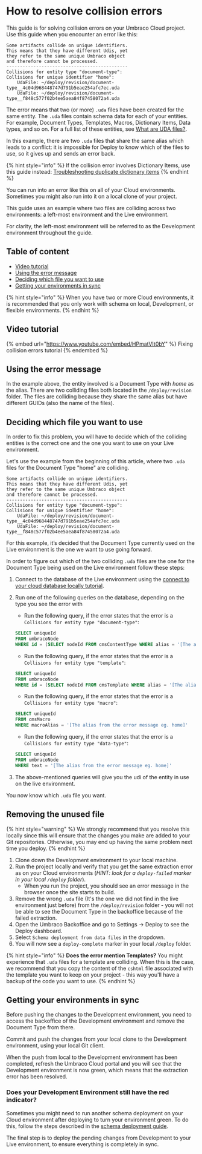 # How to resolve collision errors

This guide is for solving collision errors on your Umbraco Cloud project. Use this guide when you encounter an error like this:

```
Some artifacts collide on unique identifiers.
This means that they have different Udis, yet
they refer to the same unique Umbraco object
and therefore cannot be processed.
---------------------------------------------
Collisions for entity type "document-type":
Collisions for unique identifier "home":
    UdaFile: ~/deploy/revision/document-type__4c04d968448747d791b5eae254afc7ec.uda
    UdaFile: ~/deploy/revision/document-type__f848c577f02b4ee5aea84f87458072a4.uda
```

The error means that two (or more) `.uda` files have been created for the same entity. The `.uda` files contain schema data for each of your entities. For example, Document Types, Templates, Macros, Dictionary Items, Data types, and so on. For a full list of these entities, see [What are UDA files?](../../power-tools/generating-uda-files.md#what-are-uda-files).

In this example, there are two `.uda` files that share the same alias which leads to a conflict: it is impossible for Deploy to know which of the files to use, so it gives up and sends an error back.

{% hint style="info" %}
If the collision error involves Dictionary Items, use this guide instead: [Troubleshooting duplicate dictionary items](duplicate-dictionary-items.md)
{% endhint %}

You can run into an error like this on all of your Cloud environments. Sometimes you might also run into it on a local clone of your project.

This guide uses an example where two files are colliding across two environments: a left-most environment and the Live environment.

For clarity, the left-most environment will be referred to as the Development environment throughout the guide.

## Table of content

* [Video tutorial](structure-error.md#video-tutorial)
* [Using the error message](structure-error.md#using-the-error-message)
* [Deciding which file you want to use](structure-error.md#deciding-which-file-you-want-to-use)
* [Getting your environments in sync](structure-error.md#getting-your-environments-in-sync)

{% hint style="info" %}
When you have two or more Cloud environments, it is recommended that you only work with schema on local, Development, or flexible environments.
{% endhint %}

## Video tutorial

{% embed url="https://www.youtube.com/embed/HPmatVIt0bY" %}
Fixing collision errors tutorial
{% endembed %}

## Using the error message

In the example above, the entity involved is a Document Type with _home_ as the alias. There are two colliding files both located in the `/deploy/revision` folder. The files are colliding because they share the same alias but have different GUIDs (also the name of the files).

## Deciding which file you want to use

In order to fix this problem, you will have to decide which of the colliding entities is the correct one and the one you want to use on your Live environment.

Let's use the example from the beginning of this article, where two `.uda` files for the Document Type "home" are colliding.

```
Some artifacts collide on unique identifiers.
This means that they have different Udis, yet
they refer to the same unique Umbraco object
and therefore cannot be processed.
---------------------------------------------
Collisions for entity type "document-type":
Collisions for unique identifier "home":
    UdaFile: ~/deploy/revision/document-type__4c04d968448747d791b5eae254afc7ec.uda
    UdaFile: ~/deploy/revision/document-type__f848c577f02b4ee5aea84f87458072a4.uda
```

For this example, it’s decided that the Document Type currently used on the Live environment is the one we want to use going forward.

In order to figure out which of the two colliding `.uda` files are the one for the Document Type being used on the Live environment follow these steps:

1. Connect to the database of the Live environment using the [connect to your cloud database locally tutorial](../../cloud-database.md#connecting-to-your-cloud-database-locally).
2.  Run one of the following queries on the database, depending on the type you see the error with

    * Run the following query, if the error states that the error is a `Collisions for entity type "document-type"`:

    ```sql
    SELECT uniqueId
    FROM umbracoNode
    WHERE id = (SELECT nodeId FROM cmsContentType WHERE alias = '[The alias from the error message eg. home]')
    ```

    * Run the following query, if the error states that the error is a `Collisions for entity type "template"`:

    ```sql
    SELECT uniqueId
    FROM umbracoNode
    WHERE id = (SELECT nodeId FROM cmsTemplate WHERE alias = '[The alias from the error message eg. home]')
    ```

    * Run the following query, if the error states that the error is a `Collisions for entity type "macro"`:

    ```sql
    SELECT uniqueId
    FROM cmsMacro
    WHERE macroAlias = '[The alias from the error message eg. home]'
    ```

    * Run the following query, if the error states that the error is a `Collisions for entity type "data-type"`:

    ```sql
    SELECT uniqueId
    FROM umbracoNode
    WHERE text = '[The alias from the error message eg. home]'
    ```
3. The above-mentioned queries will give you the udi of the entity in use on the live environment.

You now know which `.uda` file you want.

## Removing the unused file

{% hint style="warning" %}
We strongly recommend that you resolve this locally since this will ensure that the changes you make are added to your Git repositories. Otherwise, you may end up having the same problem next time you deploy.
{% endhint %}

1. Clone down the Development environment to your local machine.
2. Run the project locally and verify that you get the same extraction error as on your Cloud environments (_HINT: look for a `deploy-failed` marker in your local `/deploy` folder_).
   * When you run the project, you should see an error message in the browser once the site starts to build.
3. Remove the wrong `.uda` file (It's the one we did not find in the live environment just before) from the `/deploy/revision` folder - you will not be able to see the Document Type in the backoffice because of the failed extraction.
4. Open the Umbraco Backoffice and go to Settings -> Deploy to see the Deploy dashboard.
5. Select `Schema deployment from data files` in the dropdown.
6. You will now see a `deploy-complete` marker in your local `/deploy` folder.

{% hint style="info" %}
**Does the error mention Templates?** You might experience that `.uda` files for a template are colliding. When this is the case, we recommend that you copy the content of the `cshtml` file associated with the template you want to keep on your project - this way you'll have a backup of the code you want to use.
{% endhint %}

## Getting your environments in sync

Before pushing the changes to the Development environment, you need to access the backoffice of the Development environment and remove the Document Type from there.

Commit and push the changes from your local clone to the Development environment, using your local Git client.

When the push from local to the Development environment has been completed, refresh the Umbraco Cloud portal and you will see that the Development environment is now green, which means that the extraction error has been resolved.

### Does your Development Environment still have the red indicator?

Sometimes you might need to run another schema deployment on your Cloud environment after deploying to turn your environment green. To do this, follow the steps described in the [schema deployment guide](broken-reference).

The final step is to deploy the pending changes from Development to your Live environment, to ensure everything is completely in sync.
